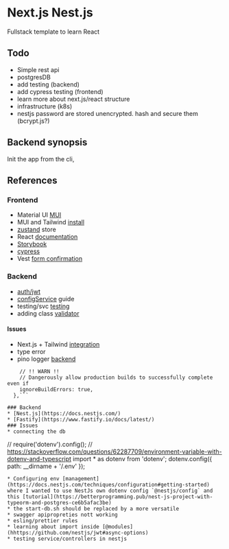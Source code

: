 # Next.js Nest.js

Fullstack template to learn React

## Todo

- Simple rest api
- postgresDB
- add testing (backend)
- add cypress testing (frontend)
- learn more about next.js/react structure
- infrastructure (k8s)
- nestjs password are stored unencrypted. hash and secure them (bcrypt.js?)

## Backend synopsis

Init the app from the cli,

## References

### Frontend

- Material UI [MUI](https://mui.com/)
- MUI and Tailwind [install](https://tailwindcss.com/docs/guides/create-react-app)
- [zustand](https://github.com/pmndrs/zustand) store
- React [documentation](https://reactjs.org/docs/getting-started.html)
- [Storybook](https://storybook.js.org/docs/react/get-started/install)
- [cypress](https://docs.cypress.io/guides/overview/why-cypress)
- Vest [form confirmation](https://vestjs.dev/docs/get_started)

### Backend

- [auth/jwt](https://www.youtube.com/watch?v=_L225zpUK0M)
- [configService](https://progressivecoder.com/one-stop-guide-to-nestjs-config-environment-variables/) guide
- testing/svc [testing](https://github.com/jmcdo29/testing-nestjs/blob/main/apps/typeorm-sample/src/cat/cat.controller.spec.ts)
- adding class [ validator ](https://github.com/typestack/class-validator#inheriting-validation-decorators)

#### Issues

- Next.js + Tailwind [integration](https://stackoverflow.com/questions/74259178/how-can-i-apply-tailwind-css-in-app-folder-in-next-13)
- type error
- pino logger [backend](https://www.tomray.dev/nestjs-logging)

````typescript: {
    // !! WARN !!
    // Dangerously allow production builds to successfully complete even if
    ignoreBuildErrors: true,
  },```

### Backend
* [Nest.js](https://docs.nestjs.com/)
* [Fastify](https://www.fastify.io/docs/latest/)
### Issues
* connecting the db
````

// require('dotenv').config();
// https://stackoverflow.com/questions/62287709/environment-variable-with-dotenv-and-typescript
import \* as dotenv from 'dotenv';
dotenv.config({ path: \_\_dirname + '/.env' });

```
* Configuring env [management](https://docs.nestjs.com/techniques/configuration#getting-started) where I wanted to use NestJs own dotenv config `@nestjs/config` and this [tutorial](https://betterprogramming.pub/nest-js-project-with-typeorm-and-postgres-ce6b5afac3be)
* the start-db.sh should be replaced by a more versatile
* swagger apipropreties nott working
* esling/prettier rules
* learning about import inside [@modules](hhttps://github.com/nestjs/jwt#async-options)
* testing service/controllers in nestjs
```
